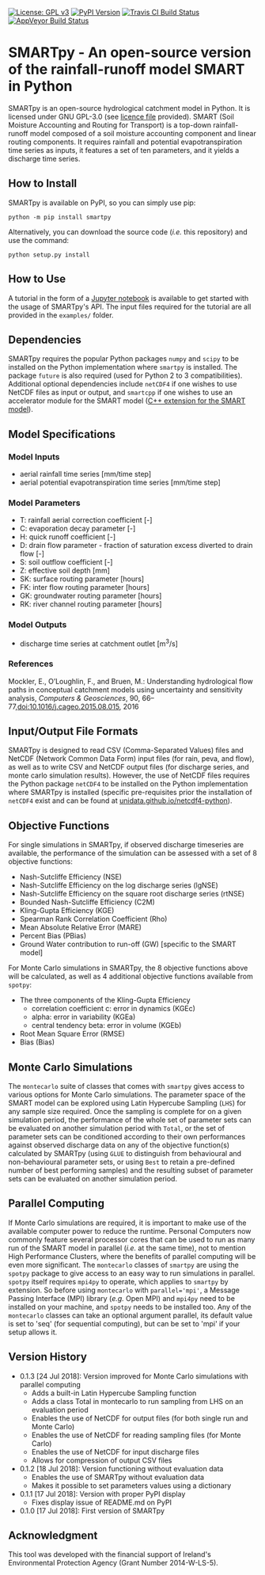 [![License: GPL v3](https://img.shields.io/badge/License-GPL%20v3-blue.svg)](https://www.gnu.org/licenses/gpl-3.0)
[![PyPI Version](https://badge.fury.io/py/smartpy.svg)](https://pypi.python.org/pypi/smartpy)
[![Travis CI Build Status](https://www.travis-ci.org/ThibHlln/smartpy.svg?branch=master)](https://www.travis-ci.org/ThibHlln/smartpy)
[![AppVeyor Build Status](https://ci.appveyor.com/api/projects/status/github/ThibHlln/smartpy?branch=master&svg=true)](https://ci.appveyor.com/project/ThibHlln/smartpy)


# SMARTpy - An open-source version of the rainfall-runoff model SMART in Python

SMARTpy is an open-source hydrological catchment model in Python. It is licensed under GNU GPL-3.0 (see [licence file](LICENCE.md) provided). SMART (Soil Moisture Accounting and Routing for Transport) is a top-down rainfall-runoff model composed of a soil moisture accounting component and linear routing components. It requires rainfall and potential evapotranspiration time series as inputs, it features a set of ten parameters, and it yields a discharge time series.

## How to Install

SMARTpy is available on PyPI, so you can simply use pip:

    python -m pip install smartpy

Alternatively, you can download the source code (*i.e.* this repository) and use the command:

    python setup.py install

## How to Use

A tutorial in the form of a [Jupyter notebook](examples/api_usage_example.ipynb) is available to get started with the usage of SMARTpy's API. The input files required for the tutorial are all provided in the `examples/` folder.

## Dependencies

SMARTpy requires the popular Python packages `numpy` and `scipy` to be installed on the Python implementation where `smartpy` is installed. The package `future` is also required (used for Python 2 to 3 compatibilities). Additional optional dependencies include `netCDF4` if one wishes to use NetCDF files as input or output, and `smartcpp` if one wishes to use an accelerator module for the SMART model ([C++ extension for the SMART model](https://github.com/ThibHlln/smartcpp)).

## Model Specifications

### Model Inputs

* aerial rainfall time series [mm/time step]
* aerial potential evapotranspiration time series [mm/time step]

### Model Parameters

* T: rainfall aerial correction coefficient [-]
* C: evaporation decay parameter [-]
* H: quick runoff coefficient [-]
* D: drain flow parameter - fraction of saturation excess diverted to drain flow [-]
* S: soil outflow coefficient [-]
* Z: effective soil depth [mm]
* SK: surface routing parameter [hours]
* FK: inter flow routing parameter [hours]
* GK: groundwater routing parameter [hours]
* RK: river channel routing parameter [hours]

### Model Outputs

* discharge time series at catchment outlet [m<sup>3</sup>/s]

### References

Mockler, E., O’Loughlin, F., and Bruen, M.: Understanding hydrological flow paths in conceptual catchment models using uncertainty and sensitivity analysis, *Computers & Geosciences*, 90, 66–77,[doi:10.1016/j.cageo.2015.08.015](https://dx.doi.org/10.1016/j.cageo.2015.08.015), 2016

## Input/Output File Formats

SMARTpy is designed to read CSV (Comma-Separated Values) files and NetCDF (Network Common Data Form) input files (for rain, peva, and flow), as well as to write CSV and NetCDF output files (for discharge series, and monte carlo simulation results). However, the use of NetCDF files requires the Python package `netCDF4` to be installed on the Python implementation where SMARTpy is installed (specific pre-requisites prior the installation of `netCDF4` exist and can be found at [unidata.github.io/netcdf4-python](http://unidata.github.io/netcdf4-python/)).

## Objective Functions

For single simulations in SMARTpy, if observed discharge timeseries are available, the performance of the simulation can be assessed with a set of 8 objective functions:
* Nash-Sutcliffe Efficiency (NSE)
* Nash-Sutcliffe Efficiency on the log discharge series (lgNSE)
* Nash-Sutcliffe Efficiency on the square root discharge series (rtNSE)
* Bounded Nash-Sutcliffe Efficiency (C2M)
* Kling-Gupta Efficiency (KGE)
* Spearman Rank Correlation Coefficient (Rho)
* Mean Absolute Relative Error (MARE)
* Percent Bias (PBias)
* Ground Water contribution to run-off (GW) [specific to the SMART model]

For Monte Carlo simulations in SMARTpy, the 8 objective functions above will be calculated, as well as 4 additional objective functions available from `spotpy`:
* The three components of the Kling-Gupta Efficiency 
	* correlation coefficient c: error in dynamics (KGEc)
	* alpha: error in variability (KGEa)
	* central tendency beta: error in volume (KGEb)
* Root Mean Square Error (RMSE)
* Bias (Bias)

## Monte Carlo Simulations

The `montecarlo` suite of classes that comes with `smartpy` gives access to various options for Monte Carlo simulations. The parameter space of the SMART model can be explored using Latin Hypercube Sampling (`LHS`) for any sample size required. Once the sampling is complete for on a given simulation period, the performance of the whole set of parameter sets can be evaluated on another simulation period with `Total`, or the set of parameter sets can be conditioned according to their own performances against observed discharge data on any of the objective function(s) calculated by SMARTpy (using `GLUE` to distinguish from behavioural and non-behavioural parameter sets, or using `Best` to retain a pre-defined number of best performing samples) and the resulting subset of parameter sets can be evaluated on another simulation period.

## Parallel Computing

If Monte Carlo simulations are required, it is important to make use of the available computer power to reduce the runtime. Personal Computers now commonly feature several processor cores that can be used to run as many run of the SMART model in parallel (*i.e.* at the same time), not to mention High Performance Clusters, where the benefits of parallel computing will be even more significant. The `montecarlo` classes of `smartpy` are using the `spotpy` package to give access to an easy way to run simulations in parallel. `spotpy` itself requires `mpi4py` to operate, which applies to `smartpy` by extension. So before using `montecarlo` with `parallel='mpi'`, a Message Passing Interface (MPI) library (*e.g.* Open MPI) and `mpi4py` need to be installed on your machine, and `spotpy` needs to be installed too. Any of the `montecarlo` classes can take an optional argument parallel, its default value is set to 'seq' (for sequential computing), but can be set to 'mpi' if your setup allows it.

## Version History

* 0.1.3 [24 Jul 2018]: Version improved for Monte Carlo simulations with parallel computing
	* Adds a built-in Latin Hypercube Sampling function
	* Adds a class Total in montecarlo to run sampling from LHS on an evaluation period
	* Enables the use of NetCDF for output files (for both single run and Monte Carlo)
	* Enables the use of NetCDF for reading sampling files (for Monte Carlo)
	* Enables the use of NetCDF for input discharge files
	* Allows for compression of output CSV files
* 0.1.2 [18 Jul 2018]: Version functioning without evaluation data
    * Enables the use of SMARTpy without evaluation data
    * Makes it possible to set parameters values using a dictionary
* 0.1.1 [17 Jul 2018]: Version with proper PyPI display
	* Fixes display issue of README.md on PyPI
* 0.1.0 [17 Jul 2018]: First version of SMARTpy

## Acknowledgment

This tool was developed with the financial support of Ireland's Environmental Protection Agency (Grant Number 2014-W-LS-5).